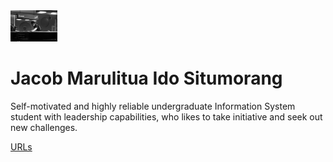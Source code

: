 <img src="profile.JPG" width="75">
<h1> Jacob Marulitua Ido Situmorang </h1>
<p> Self-motivated and highly reliable undergraduate Information System student with leadership capabilities, who likes to take initiative and seek out new challenges.</p>
<a href="https://jacobstmrg.github.io/os201/URLs/"> URLs </a>
